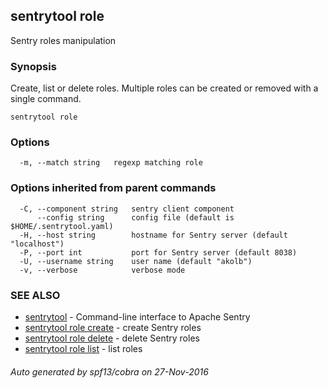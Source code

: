 ## sentrytool role

Sentry roles manipulation

### Synopsis


Create, list or delete roles.
Multiple roles can be created or removed with a single command.

```
sentrytool role
```

### Options

```
  -m, --match string   regexp matching role
```

### Options inherited from parent commands

```
  -C, --component string   sentry client component
      --config string      config file (default is $HOME/.sentrytool.yaml)
  -H, --host string        hostname for Sentry server (default "localhost")
  -P, --port int           port for Sentry server (default 8038)
  -U, --username string    user name (default "akolb")
  -v, --verbose            verbose mode
```

### SEE ALSO
* [sentrytool](sentrytool.md)	 - Command-line interface to Apache Sentry
* [sentrytool role create](sentrytool_role_create.md)	 - create Sentry roles
* [sentrytool role delete](sentrytool_role_delete.md)	 - delete Sentry roles
* [sentrytool role list](sentrytool_role_list.md)	 - list roles

###### Auto generated by spf13/cobra on 27-Nov-2016
